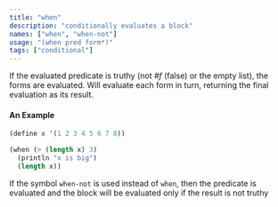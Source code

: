 ```yaml
---
title: "when"
description: "conditionally evaluates a block"
names: ["when", "when-not"]
usage: "(when pred form*)"
tags: ["conditional"]
---
```


If the evaluated predicate is truthy (not _#f_ (false) or the empty list), the forms are evaluated. Will evaluate each form in turn, returning the final evaluation as its result.

#### An Example

```scheme
(define x '(1 2 3 4 5 6 7 8))

(when (> (length x) 3)
  (println "x is big")
  (length x))
```

If the symbol `when-not` is used instead of `when`, then the predicate is evaluated and the block will be evaluated only if the result is not truthy
